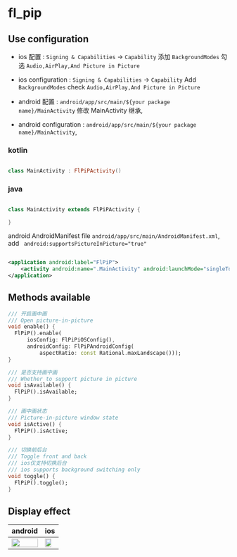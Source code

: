 # fl_pip

## Use configuration

- ios 配置 : `Signing & Capabilities` -> `Capability` 添加 `BackgroundModes` 勾选 `Audio,AirPlay,And Picture in Picture`
- ios configuration : `Signing & Capabilities` -> `Capability` Add `BackgroundModes` check `Audio,AirPlay,And Picture in Picture`

- android 配置 : `android/app/src/main/${your package name}/MainActivity` 修改 MainActivity 继承,
- android configuration : `android/app/src/main/${your package name}/MainActivity`,

### kotlin

```kotlin

class MainActivity : FlPiPActivity()

```

### java

```java

class MainActivity extends FlPiPActivity {

}

```

android AndroidManifest file `android/app/src/main/AndroidManifest.xml`, add ` android:supportsPictureInPicture="true"`

```xml

<application android:label="FlPiP">
    <activity android:name=".MainActivity" android:launchMode="singleTop" android:supportsPictureInPicture="true" />
</application>
```

## Methods available

```dart
/// 开启画中画
/// Open picture-in-picture
void enable() {
  FlPiP().enable(
      iosConfig: FlPiPiOSConfig(),
      androidConfig: FlPiPAndroidConfig(
          aspectRatio: const Rational.maxLandscape()));
}

/// 是否支持画中画
/// Whether to support picture in picture
void isAvailable() {
  FlPiP().isAvailable;
}

/// 画中画状态
/// Picture-in-picture window state
void isActive() {
  FlPiP().isActive;
}

/// 切换前后台
/// Toggle front and back
/// ios仅支持切换后台
/// ios supports background switching only
void toggle() {
  FlPiP().toggle();
}
```

## Display effect

| android | ios                                                                                       |
| --- |-------------------------------------------------------------------------------------------|
| <img src="https://github.com/Wayaer/fl_pip/raw/main/example/assets/android.gif" width="100%"/> | <img src="https://github.com/Wayaer/fl_pip/raw/main/example/assets/ios.gif" width="78%"/> |
